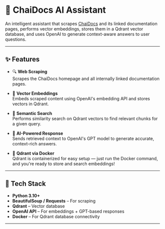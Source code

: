 # 🧠 ChaiDocs AI Assistant

An intelligent assistant that scrapes [ChaiDocs](https://chaidocs.vercel.app/youtube/getting-started/) and its linked documentation pages, performs vector embeddings, stores them in a Qdrant vector database, and uses OpenAI to generate context-aware answers to user questions.

---

## ✨ Features

- 🔍 **Web Scraping**  
  Scrapes the ChaiDocs homepage and all internally linked documentation pages.

- 🧠 **Vector Embeddings**  
  Embeds scraped content using OpenAI's embedding API and stores vectors in Qdrant.

- 🔎 **Semantic Search**  
  Performs similarity search on Qdrant vectors to find relevant chunks for a given query.

- 🤖 **AI-Powered Response**  
  Sends retrieved context to OpenAI's GPT model to generate accurate, context-rich answers.
  
- 🐳 **Qdrant via Docker**  
  Qdrant is containerized for easy setup — just run the Docker command, and you're ready to store and search embeddings!

---

## 🧰 Tech Stack

- **Python 3.10+**
- **BeautifulSoup / Requests** – For scraping
- **Qdrant** – Vector database
- **OpenAI API** – For embeddings + GPT-based responses
- **Docker** – For Qdrant database connectivity

---
